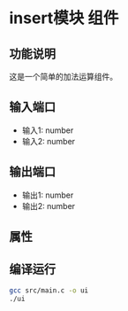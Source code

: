 # insert模块 组件

## 功能说明
这是一个简单的加法运算组件。

## 输入端口
- 输入1: number
- 输入2: number

## 输出端口
- 输出1: number
- 输出2: number

## 属性


## 编译运行
```bash
gcc src/main.c -o ui
./ui
```